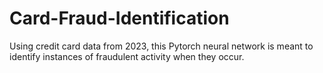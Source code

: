 # Card-Fraud-Identification
Using credit card data from 2023, this Pytorch neural network is meant to identify instances of fraudulent activity when they occur. 
